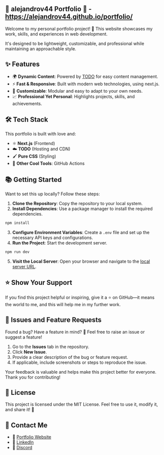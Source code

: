 ## 🌟 alejandrov44 Portfolio 🌟 - https://alejandrov44.github.io/portfolio/

Welcome to my personal portfolio project! 🚀 This website showcases my work, skills, and experiences in web development.

It's designed to be lightweight, customizable, and professional while maintaining an approachable style.

## ✨ Features

- 🌍 **Dynamic Content**: Powered by [TODO]() for easy content management.
- ⚡ **Fast & Responsive**: Built with modern web technologies, using next.js.
- 🎨 **Customizable**: Modular and easy to adapt to your own needs.
- 📈 **Professional Yet Personal**: Highlights projects, skills, and achievements.

## 🛠️ Tech Stack

This portfolio is built with love and:

- ⚛️ **Next.js** (Frontend)
- ☁️ **TODO** (Hosting and CDN)
- 🖌️ **Pure CSS** (Styling)
- 🧩 **Other Cool Tools**: GitHub Actions

## 📚 Getting Started

Want to set this up locally? Follow these steps:

1. **Clone the Repository**: Copy the repository to your local system.
2. **Install Dependencies**: Use a package manager to install the required dependencies.

```bash
npm install
```

3. **Configure Environment Variables**: Create a `.env` file and set up the necessary API keys and configurations.
4. **Run the Project**: Start the development server.

```bash
npm run dev
```

5. **Visit the Local Server**: Open your browser and navigate to the [local server URL](http://localhost:3000/).

## ⭐ Show Your Support

If you find this project helpful or inspiring, give it a ⭐ on GitHub—it means the world to me, and this will help me in my further work.

## 🐛 Issues and Feature Requests

Found a bug? Have a feature in mind? 🤔 Feel free to raise an issue or suggest a feature!

1. Go to the **Issues** tab in the repository.
2. Click **New Issue**.
3. Provide a clear description of the bug or feature request.
4. If applicable, include screenshots or steps to reproduce the issue.

Your feedback is valuable and helps make this project better for everyone. Thank you for contributing!

## 📜 License

This project is licensed under the MIT License. Feel free to use it, modify it, and share it! 🌈

## 📧 Contact Me

- 💼 [Portfolio Website](https://alejandrov44.github.io/portfolio/)
- 🔗 [LinkedIn](https://www.linkedin.com/in/alejandro-viana/)
- 📧 [Discord](https://discord.gg/yGMknyc9)
